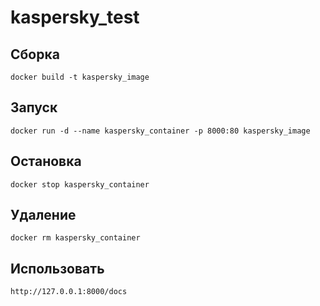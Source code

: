# kaspersky_test

## Сборка

```shell
docker build -t kaspersky_image
```

## Запуск

```shell
docker run -d --name kaspersky_container -p 8000:80 kaspersky_image
```

## Остановка

```shell
docker stop kaspersky_container
```

## Удаление

```shell
docker rm kaspersky_container
```

## Использовать

```shell
http://127.0.0.1:8000/docs
```